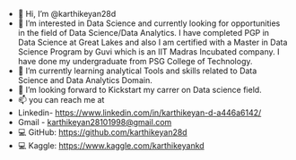 - 👋 Hi, I’m @karthikeyan28d
- 👀 I’m interested in Data Science and currently looking for opportunities in the field of Data Science/Data Analytics. I have completed PGP in Data Science at Great Lakes and also I am certified with a Master in Data Science Program by Guvi which is an IIT Madras Incubated company. I have done my undergraduate from PSG College of Technology.
- 🌱 I’m currently learning analytical Tools and skills related to Data Science and Data Analytics Domain.
- 💞️ I’m looking forward to Kickstart my carrer on Data science field.
- 📫 you can reach me at 
- Linkedin- https://www.linkedin.com/in/karthikeyan-d-a446a6142/
- Gmail - karthikeyan28101998@gmail.com
- 💻 GitHub: https://github.com/karthikeyan28d
- 💻 Kaggle: https://www.kaggle.com/karthikeyankd

<!---
karthikeyan28d/karthikeyan28d is a ✨ special ✨ repository because its `README.md` (this file) appears on your GitHub profile.
You can click the Preview link to take a look at your changes.
--->

